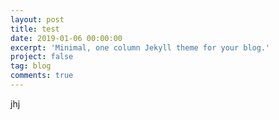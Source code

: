 ```yaml
---
layout: post
title: test
date: 2019-01-06 00:00:00
excerpt: 'Minimal, one column Jekyll theme for your blog.'
project: false
tag: blog
comments: true
---
```


jhj